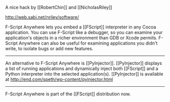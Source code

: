 A nice hack by [[RobertChin]] and [[NicholasRiley]]

http://web.sabi.net/nriley/software/

F-Script Anywhere lets you embed a [[FScript]] interpreter in any Cocoa application. You can use F-Script like a debugger, so you can examine your application's objects in a richer environment than GDB or Xcode permits. F-Script Anywhere can also be useful for examining applications you didn't write, to isolate bugs or add new features. 

----

An alternative to F-Script Anywhere is [[PyInjector]]. [[PyInjector]] displays a list of running applications and dynamically inject both [[FScript]] and a Python interpreter into the selected application(s). [[PyInjector]] is available at http://end.com/speth/wp-content/pyinjector.html

----

F-Script Anywhere is part of the [[FScript]] distribution now.